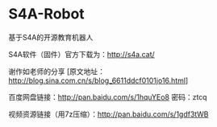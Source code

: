 S4A-Robot
=========
基于S4A的开源教育机器人

S4A软件（固件）官方下载为：http://s4a.cat/

谢作如老师的分享 [原文地址：http://blog.sina.com.cn/s/blog_6611ddcf0101jo16.html]

百度网盘链接：http://pan.baidu.com/s/1hquYEo8 密码：ztcq

视频资源链接（用7z压缩）：http://pan.baidu.com/s/1gdf3tWB
